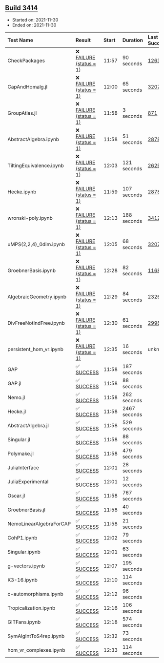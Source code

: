 ## [Build 3414](https://oscarci.mathematik.uni-kl.de/job/oscar-stable/3414/)

* Started on: 2021-11-30
* Ended on: 2021-11-30

| Test Name    | Result | Start | Duration | Last Success | First Failure |
|:-------------|:-------|:------|:---------|:-------------|:--------------|
| CheckPackages | ❌ [FAILURE (status = 1)](https://oscarci.mathematik.uni-kl.de/job/oscar-stable/3414/artifact/logs/build-3414/CheckPackages.log) | 11:57 | 90 seconds | [1263](https://oscarci.mathematik.uni-kl.de/job/oscar-stable/1263/) | [1264](https://oscarci.mathematik.uni-kl.de/job/oscar-stable/1264/) |
| CapAndHomalg.jl | ❌ [FAILURE (status = 1)](https://oscarci.mathematik.uni-kl.de/job/oscar-stable/3414/artifact/logs/build-3414/CapAndHomalg.jl.log) | 12:00 | 65 seconds | [3207](https://oscarci.mathematik.uni-kl.de/job/oscar-stable/3207/) | [3208](https://oscarci.mathematik.uni-kl.de/job/oscar-stable/3208/) |
| GroupAtlas.jl | ❌ [FAILURE (status = 1)](https://oscarci.mathematik.uni-kl.de/job/oscar-stable/3414/artifact/logs/build-3414/GroupAtlas.jl.log) | 11:58 | 3 seconds | [871](https://oscarci.mathematik.uni-kl.de/job/oscar-stable/871/) | [872](https://oscarci.mathematik.uni-kl.de/job/oscar-stable/872/) |
| AbstractAlgebra.ipynb | ❌ [FAILURE (status = 1)](https://oscarci.mathematik.uni-kl.de/job/oscar-stable/3414/artifact/logs/build-3414/AbstractAlgebra.ipynb.log) | 11:58 | 51 seconds | [2878](https://oscarci.mathematik.uni-kl.de/job/oscar-stable/2878/) | [2879](https://oscarci.mathematik.uni-kl.de/job/oscar-stable/2879/) |
| TiltingEquivalence.ipynb | ❌ [FAILURE (status = 1)](https://oscarci.mathematik.uni-kl.de/job/oscar-stable/3414/artifact/logs/build-3414/TiltingEquivalence.ipynb.log) | 12:03 | 121 seconds | [2629](https://oscarci.mathematik.uni-kl.de/job/oscar-stable/2629/) | [2630](https://oscarci.mathematik.uni-kl.de/job/oscar-stable/2630/) |
| Hecke.ipynb | ❌ [FAILURE (status = 1)](https://oscarci.mathematik.uni-kl.de/job/oscar-stable/3414/artifact/logs/build-3414/Hecke.ipynb.log) | 11:59 | 107 seconds | [2878](https://oscarci.mathematik.uni-kl.de/job/oscar-stable/2878/) | [2879](https://oscarci.mathematik.uni-kl.de/job/oscar-stable/2879/) |
| wronski-poly.ipynb | ❌ [FAILURE (status = 1)](https://oscarci.mathematik.uni-kl.de/job/oscar-stable/3414/artifact/logs/build-3414/wronski-poly.ipynb.log) | 12:13 | 188 seconds | [3412](https://oscarci.mathematik.uni-kl.de/job/oscar-stable/3412/) | [3413](https://oscarci.mathematik.uni-kl.de/job/oscar-stable/3413/) |
| uMPS(2,2,4)_0dim.ipynb | ❌ [FAILURE (status = 1)](https://oscarci.mathematik.uni-kl.de/job/oscar-stable/3414/artifact/logs/build-3414/uMPS-2-2-4-_0dim.ipynb.log) | 12:05 | 68 seconds | [3207](https://oscarci.mathematik.uni-kl.de/job/oscar-stable/3207/) | [3208](https://oscarci.mathematik.uni-kl.de/job/oscar-stable/3208/) |
| GroebnerBasis.ipynb | ❌ [FAILURE (status = 1)](https://oscarci.mathematik.uni-kl.de/job/oscar-stable/3414/artifact/logs/build-3414/GroebnerBasis.ipynb.log) | 12:28 | 82 seconds | [1168](https://oscarci.mathematik.uni-kl.de/job/oscar-stable/1168/) | [1169](https://oscarci.mathematik.uni-kl.de/job/oscar-stable/1169/) |
| AlgebraicGeometry.ipynb | ❌ [FAILURE (status = 1)](https://oscarci.mathematik.uni-kl.de/job/oscar-stable/3414/artifact/logs/build-3414/AlgebraicGeometry.ipynb.log) | 12:29 | 84 seconds | [2326](https://oscarci.mathematik.uni-kl.de/job/oscar-stable/2326/) | [2327](https://oscarci.mathematik.uni-kl.de/job/oscar-stable/2327/) |
| DivFreeNotIndFree.ipynb | ❌ [FAILURE (status = 1)](https://oscarci.mathematik.uni-kl.de/job/oscar-stable/3414/artifact/logs/build-3414/DivFreeNotIndFree.ipynb.log) | 12:30 | 61 seconds | [2998](https://oscarci.mathematik.uni-kl.de/job/oscar-stable/2998/) | [2999](https://oscarci.mathematik.uni-kl.de/job/oscar-stable/2999/) |
| persistent_hom_vr.ipynb | ❌ [FAILURE (status = 1)](https://oscarci.mathematik.uni-kl.de/job/oscar-stable/3414/artifact/logs/build-3414/persistent_hom_vr.ipynb.log) | 12:35 | 16 seconds | unknown | unknown |
| GAP | ✅ [SUCCESS](https://oscarci.mathematik.uni-kl.de/job/oscar-stable/3414/artifact/logs/build-3414/GAP.log) | 11:58 | 187 seconds |  |  |
| GAP.jl | ✅ [SUCCESS](https://oscarci.mathematik.uni-kl.de/job/oscar-stable/3414/artifact/logs/build-3414/GAP.jl.log) | 11:58 | 88 seconds |  |  |
| Nemo.jl | ✅ [SUCCESS](https://oscarci.mathematik.uni-kl.de/job/oscar-stable/3414/artifact/logs/build-3414/Nemo.jl.log) | 11:58 | 262 seconds |  |  |
| Hecke.jl | ✅ [SUCCESS](https://oscarci.mathematik.uni-kl.de/job/oscar-stable/3414/artifact/logs/build-3414/Hecke.jl.log) | 11:58 | 2467 seconds |  |  |
| AbstractAlgebra.jl | ✅ [SUCCESS](https://oscarci.mathematik.uni-kl.de/job/oscar-stable/3414/artifact/logs/build-3414/AbstractAlgebra.jl.log) | 11:58 | 529 seconds |  |  |
| Singular.jl | ✅ [SUCCESS](https://oscarci.mathematik.uni-kl.de/job/oscar-stable/3414/artifact/logs/build-3414/Singular.jl.log) | 11:58 | 88 seconds |  |  |
| Polymake.jl | ✅ [SUCCESS](https://oscarci.mathematik.uni-kl.de/job/oscar-stable/3414/artifact/logs/build-3414/Polymake.jl.log) | 11:58 | 479 seconds |  |  |
| JuliaInterface | ✅ [SUCCESS](https://oscarci.mathematik.uni-kl.de/job/oscar-stable/3414/artifact/logs/build-3414/JuliaInterface.log) | 12:01 | 28 seconds |  |  |
| JuliaExperimental | ✅ [SUCCESS](https://oscarci.mathematik.uni-kl.de/job/oscar-stable/3414/artifact/logs/build-3414/JuliaExperimental.log) | 12:01 | 12 seconds |  |  |
| Oscar.jl | ✅ [SUCCESS](https://oscarci.mathematik.uni-kl.de/job/oscar-stable/3414/artifact/logs/build-3414/Oscar.jl.log) | 11:58 | 767 seconds |  |  |
| GroebnerBasis.jl | ✅ [SUCCESS](https://oscarci.mathematik.uni-kl.de/job/oscar-stable/3414/artifact/logs/build-3414/GroebnerBasis.jl.log) | 11:58 | 40 seconds |  |  |
| NemoLinearAlgebraForCAP | ✅ [SUCCESS](https://oscarci.mathematik.uni-kl.de/job/oscar-stable/3414/artifact/logs/build-3414/NemoLinearAlgebraForCAP.log) | 11:58 | 21 seconds |  |  |
| CohP1.ipynb | ✅ [SUCCESS](https://oscarci.mathematik.uni-kl.de/job/oscar-stable/3414/artifact/logs/build-3414/CohP1.ipynb.log) | 12:02 | 79 seconds |  |  |
| Singular.ipynb | ✅ [SUCCESS](https://oscarci.mathematik.uni-kl.de/job/oscar-stable/3414/artifact/logs/build-3414/Singular.ipynb.log) | 12:01 | 63 seconds |  |  |
| g-vectors.ipynb | ✅ [SUCCESS](https://oscarci.mathematik.uni-kl.de/job/oscar-stable/3414/artifact/logs/build-3414/g-vectors.ipynb.log) | 12:07 | 195 seconds |  |  |
| K3-16.ipynb | ✅ [SUCCESS](https://oscarci.mathematik.uni-kl.de/job/oscar-stable/3414/artifact/logs/build-3414/K3-16.ipynb.log) | 12:10 | 114 seconds |  |  |
| c-automorphisms.ipynb | ✅ [SUCCESS](https://oscarci.mathematik.uni-kl.de/job/oscar-stable/3414/artifact/logs/build-3414/c-automorphisms.ipynb.log) | 12:12 | 96 seconds |  |  |
| Tropicalization.ipynb | ✅ [SUCCESS](https://oscarci.mathematik.uni-kl.de/job/oscar-stable/3414/artifact/logs/build-3414/Tropicalization.ipynb.log) | 12:16 | 106 seconds |  |  |
| GITFans.ipynb | ✅ [SUCCESS](https://oscarci.mathematik.uni-kl.de/job/oscar-stable/3414/artifact/logs/build-3414/GITFans.ipynb.log) | 12:18 | 574 seconds |  |  |
| SymAlgIntToS4rep.ipynb | ✅ [SUCCESS](https://oscarci.mathematik.uni-kl.de/job/oscar-stable/3414/artifact/logs/build-3414/SymAlgIntToS4rep.ipynb.log) | 12:32 | 73 seconds |  |  |
| hom_vr_complexes.ipynb | ✅ [SUCCESS](https://oscarci.mathematik.uni-kl.de/job/oscar-stable/3414/artifact/logs/build-3414/hom_vr_complexes.ipynb.log) | 12:33 | 114 seconds |  |  |
